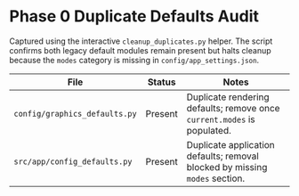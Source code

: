 # Phase 0 Duplicate Defaults Audit

Captured using the interactive `cleanup_duplicates.py` helper. The script
confirms both legacy default modules remain present but halts cleanup because the
`modes` category is missing in `config/app_settings.json`.

| File | Status | Notes |
| ---- | ------ | ----- |
| `config/graphics_defaults.py` | Present | Duplicate rendering defaults; remove once `current.modes` is populated. |
| `src/app/config_defaults.py` | Present | Duplicate application defaults; removal blocked by missing `modes` section. |
